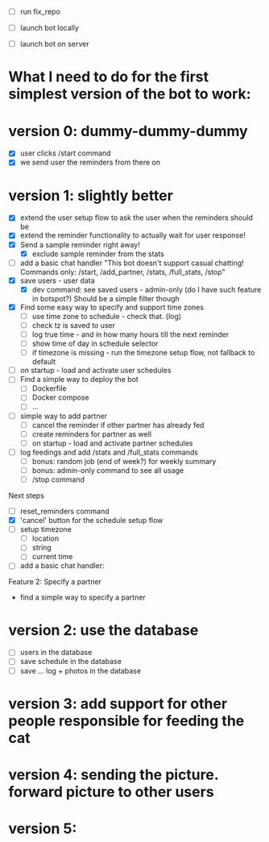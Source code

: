 - [ ] run fix_repo
- [ ] launch bot locally
- [ ] launch bot on server


# What I need to do for the first simplest version of the bot to work:


# version 0: dummy-dummy-dummy
- [x] user clicks /start command
- [x] we send user the reminders from there on

# version 1: slightly better
- [x] extend the user setup flow to ask the user when the reminders should be
- [x] extend the reminder functionality to actually wait for user response!
- [x] Send a sample reminder right away!
  - [x] exclude sample reminder from the stats
- [ ] add a basic chat handler "This bot doesn't support casual chatting! Commands only: /start, /add_partner, /stats, /full_stats, /stop"
- [x] save users - user data
  - [x] dev command: see saved users - admin-only (do I have such feature in botspot?) Should be a simple filter though
- [x] Find some easy way to specify and support time zones
  - [ ] use time zone to schedule - check that. (log) 
  - [ ] check tz is saved to user
  - [ ] log true time - and in how many hours till the next reminder
  - [ ] show time of day in schedule selector
  - [ ] if timezone is missing - run the timezone setup flow, not fallback to default
- [ ] on startup - load and activate user schedules
- [ ] Find a simple way to deploy the bot
  - [ ] Dockerfile
  - [ ] Docker compose
  - [ ] ...
- [ ] simple way to add partner
  - [ ] cancel the reminder if other partner has already fed
  - [ ] create reminders for partner as well
  - [ ] on startup - load and activate partner schedules
- [ ] log feedings and add /stats and /full_stats commands
  - [ ] bonus: random job (end of week?) for weekly summary
  - [ ] bonus: admin-only command to see all usage
  - [ ] /stop command

Next steps
- [ ] reset_reminders command
- [x] 'cancel' button for the schedule setup flow
- [ ] setup timezone
  - [ ] location
  - [ ] string
  - [ ] current time
- [ ] add a basic chat handler: 

Feature 2: Specify a partner
- find a simple way to specify a partner


# version 2: use the database
- [ ] users in the database
- [ ] save schedule in the database
- [ ] save ... log + photos in the database

# version 3: add support for other people responsible for feeding the cat


# version 4: sending the picture. forward picture to other users


# version 5: 
